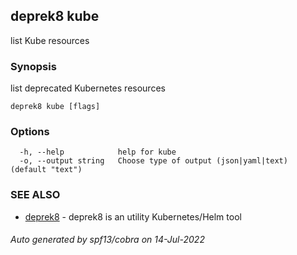 ## deprek8 kube

list Kube resources

### Synopsis

list deprecated Kubernetes resources

```
deprek8 kube [flags]
```

### Options

```
  -h, --help            help for kube
  -o, --output string   Choose type of output (json|yaml|text) (default "text")
```

### SEE ALSO

* [deprek8](deprek8.md)	 - deprek8 is an utility Kubernetes/Helm tool

###### Auto generated by spf13/cobra on 14-Jul-2022
